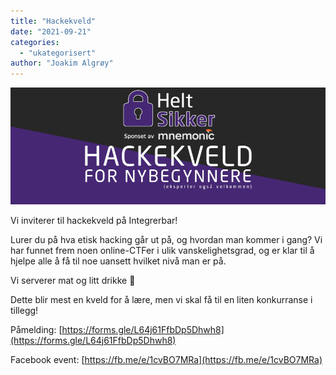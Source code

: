 ```yaml
---
title: "Hackekveld"
date: "2021-09-21"
categories: 
  - "ukategorisert"
author: "Joakim Algrøy"
---
```


![Hackekveld Header](/public/hackekveld.png)

Vi inviterer til hackekveld på Integrerbar!

Lurer du på hva etisk hacking går ut på, og hvordan man kommer i gang? Vi har funnet frem noen online-CTFer i ulik vanskelighetsgrad, og er klar til å hjelpe alle å få til noe uansett hvilket nivå man er på.

Vi serverer mat og litt drikke 🙂

Dette blir mest en kveld for å lære, men vi skal få til en liten konkurranse i tillegg!

Påmelding: [https://forms.gle/L64j61FfbDp5Dhwh8](https://forms.gle/L64j61FfbDp5Dhwh8)

Facebook event: [https://fb.me/e/1cvBO7MRa](https://fb.me/e/1cvBO7MRa)
